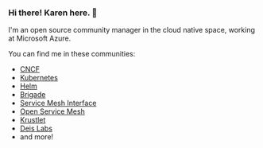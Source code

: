 ### Hi there! Karen here. 👋

I'm an open source community manager in the cloud native space, working at Microsoft Azure. 

You can find me in these communities:

- [CNCF](https://github.com/cncf)
- [Kubernetes](https://github.com/kubernetes/kubernetes)
- [Helm](https://github.com/helm/helm)
- [Brigade](https://github.com/brigadecore/brigade/)
- [Service Mesh Interface](https://github.com/servicemeshinterface/smi-spec)
- [Open Service Mesh](https://github.com/openservicemesh/osm)
- [Krustlet](https://github.com/deislabs/krustlet)
- [Deis Labs](https://deislabs.io/)
- and more!


<!--
**karenhchu/karenhchu** is a ✨ _special_ ✨ repository because its `README.md` (this file) appears on your GitHub profile.

Here are some ideas to get you started:

Hi there! I'm Karen. 

- 🔭 I’m currently working on ...
- 💬 Ask me about ...
- 📫 How to reach me: ...
- 😄 Pronouns: ...
- ⚡ Fun fact: ...
- 🌱 I’m currently learning ...
- 👯 I’m looking to collaborate on ...
- 🤔 I’m looking for help with ...
- 💬 Ask me about ...
- 📫 How to reach me: ...
- 😄 Pronouns: ...
- ⚡ Fun fact: ...
-->
